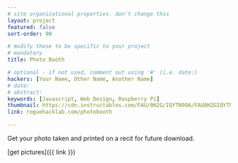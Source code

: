 ```yaml
---
# site organizational properties. don't change this
layout: project
featured: false
sort-order: 90

# modify these to be specific to your project
# mandatory
title: Photo Booth

# optional - if not used, comment out using '#' (i.e. date:)
hackers: [Your Name, Other Name, Another Name]
# date: 
# abstract: 
keywords: [Javascript, Web Design, Raspberry Pi]
thumbnail: https://cdn.instructables.com/FAU/0H2G/IQYTN99A/FAU0H2GIQYTN99A.LARGE.jpg
link: roguehacklab.com/photobooth

---
```


Get your photo taken and printed on a recit for future download.
<!-- more -->
[get pictures]({{ link }})
